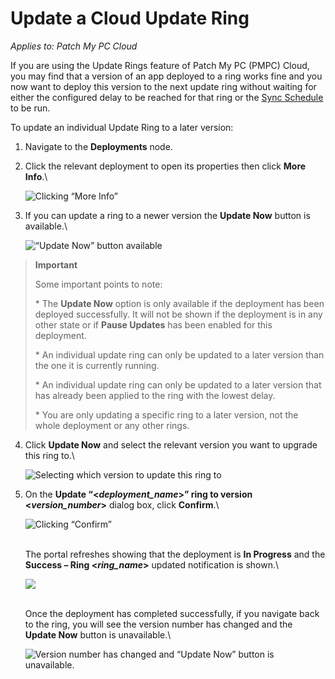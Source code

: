 # Update a Cloud Update Ring

_Applies to: Patch My PC Cloud_

If you are using the Update Rings feature of Patch My PC (PMPC) Cloud, you may find that a version of an app deployed to a ring works fine and you now want to deploy this version to the next update ring without waiting for either the configured delay to be reached for that ring or the [Sync Schedule](../../cloud-administration/manage-the-sync-schedule-in-cloud.md) to be run.

To update an individual Update Ring to a later version:

1. Navigate to the **Deployments** node.
2.  Click the relevant deployment to open its properties then click **More Info**.\\

    ![Clicking “More Info”](../../../.gitbook/assets/image-\(2143\).png)
3.  If you can update a ring to a newer version the **Update Now** button is available.\\

    ![“Update Now” button available](../../../.gitbook/assets/image-\(2144\).png)

> **Important**
>
> Some important points to note:
>
> \* The **Update Now** option is only available if the deployment has been deployed successfully. It will not be shown if the deployment is in any other state or if **Pause Updates** has been enabled for this deployment.
>
> \* An individual update ring can only be updated to a later version than the one it is currently running.
>
> \* An individual update ring can only be updated to a later version that has already been applied to the ring with the lowest delay.
>
> \* You are only updating a specific ring to a later version, not the whole deployment or any other rings.

4.  Click **Update Now** and select the relevant version you want to upgrade this ring to.\\

    ![Selecting which version to update this ring to](../../../.gitbook/assets/image-\(2145\).png)
5.  On the **Update “<**_**deployment\_name**_**>” ring to version <**_**version\_number**_**>** dialog box, click **Confirm**.\\

    ![Clicking “Confirm”](../../../.gitbook/assets/image-\(2147\).png)

    \
    The portal refreshes showing that the deployment is **In Progress** and the **Success – Ring <**_**ring\_name**_**>** updated notification is shown.\\

    ![](../../../.gitbook/assets/image-\(2148\).png)

    \
    Once the deployment has completed successfully, if you navigate back to the ring, you will see the version number has changed and the **Update Now** button is unavailable.\\

    ![Version number has changed and “Update Now” button is unavailable.](../../../.gitbook/assets/image-\(2149\).png)
